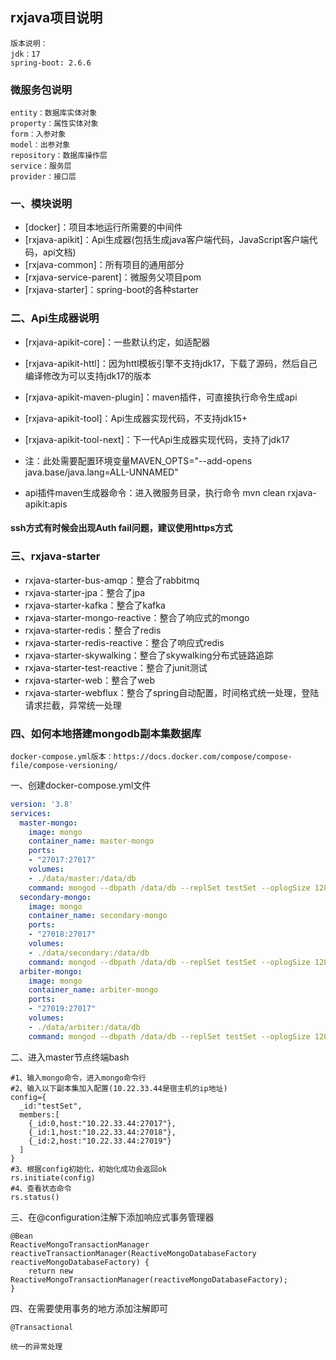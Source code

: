 ## rxjava项目说明
```text
版本说明：
jdk：17
spring-boot: 2.6.6
```

### 微服务包说明
```text
entity：数据库实体对象
property：属性实体对象
form：入参对象
model：出参对象
repository：数据库操作层
service：服务层
provider：接口层
```

### 一、模块说明

- [docker]：项目本地运行所需要的中间件
- [rxjava-apikit]：Api生成器(包括生成java客户端代码，JavaScript客户端代码，api文档)
- [rxjava-common]：所有项目的通用部分
- [rxjava-service-parent]：微服务父项目pom
- [rxjava-starter]：spring-boot的各种starter

### 二、Api生成器说明

- [rxjava-apikit-core]：一些默认约定，如适配器
- [rxjava-apikit-httl]：因为httl模板引擎不支持jdk17，下载了源码，然后自己编译修改为可以支持jdk17的版本
- [rxjava-apikit-maven-plugin]：maven插件，可直接执行命令生成api
- [rxjava-apikit-tool]：Api生成器实现代码，不支持jdk15+
- [rxjava-apikit-tool-next]：下一代Api生成器实现代码，支持了jdk17

- 注：此处需要配置环境变量MAVEN_OPTS="--add-opens java.base/java.lang=ALL-UNNAMED"
- api插件maven生成器命令：进入微服务目录，执行命令 mvn clean rxjava-apikit:apis

#### ssh方式有时候会出现Auth fail问题，建议使用https方式

### 三、rxjava-starter

- rxjava-starter-bus-amqp：整合了rabbitmq
- rxjava-starter-jpa：整合了jpa
- rxjava-starter-kafka：整合了kafka
- rxjava-starter-mongo-reactive：整合了响应式的mongo
- rxjava-starter-redis：整合了redis
- rxjava-starter-redis-reactive：整合了响应式redis
- rxjava-starter-skywalking：整合了skywalking分布式链路追踪
- rxjava-starter-test-reactive：整合了junit测试
- rxjava-starter-web：整合了web
- rxjava-starter-webflux：整合了spring自动配置，时间格式统一处理，登陆请求拦截，异常统一处理

### 四、如何本地搭建mongodb副本集数据库
```text
docker-compose.yml版本：https://docs.docker.com/compose/compose-file/compose-versioning/
```

一、创建docker-compose.yml文件

```yaml
version: '3.8'
services:
  master-mongo:
    image: mongo
    container_name: master-mongo
    ports:
    - "27017:27017"
    volumes:
    - ./data/master:/data/db
    command: mongod --dbpath /data/db --replSet testSet --oplogSize 128
  secondary-mongo:
    image: mongo
    container_name: secondary-mongo
    ports:
    - "27018:27017"
    volumes:
    - ./data/secondary:/data/db
    command: mongod --dbpath /data/db --replSet testSet --oplogSize 128
  arbiter-mongo:
    image: mongo
    container_name: arbiter-mongo
    ports:
    - "27019:27017"
    volumes:
    - ./data/arbiter:/data/db
    command: mongod --dbpath /data/db --replSet testSet --oplogSize 128
```

二、进入master节点终端bash

```shell script
#1、输入mongo命令，进入mongo命令行
#2、输入以下副本集加入配置(10.22.33.44是宿主机的ip地址)
config={
  _id:"testSet",
  members:[
    {_id:0,host:"10.22.33.44:27017"},
    {_id:1,host:"10.22.33.44:27018"},
    {_id:2,host:"10.22.33.44:27019"}
  ]
}
#3、根据config初始化，初始化成功会返回ok
rs.initiate(config)
#4、查看状态命令
rs.status()
```

三、在@configuration注解下添加响应式事务管理器

```text
@Bean
ReactiveMongoTransactionManager reactiveTransactionManager(ReactiveMongoDatabaseFactory reactiveMongoDatabaseFactory) {
    return new ReactiveMongoTransactionManager(reactiveMongoDatabaseFactory);
}
```

四、在需要使用事务的地方添加注解即可

```text
@Transactional
```

```text
统一的异常处理
```

